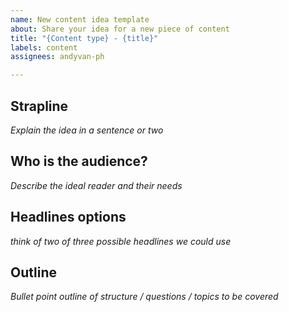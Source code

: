 ```yaml
---
name: New content idea template
about: Share your idea for a new piece of content
title: "{Content type} - {title}"
labels: content
assignees: andyvan-ph

---
```


## Strapline

_Explain the idea in a sentence or two_

## Who is the audience?

_Describe the ideal reader and their needs_

## Headlines options

_think of two of three possible headlines we could use_

## Outline

_Bullet point outline of structure / questions / topics to be covered_
